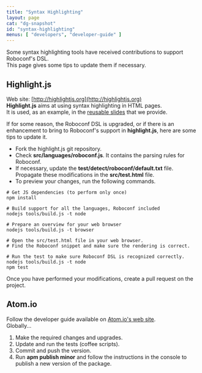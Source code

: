 ```yaml
---
title: "Syntax Highlighting"
layout: page
cat: "dg-snapshot"
id: "syntax-highlighting"
menus: [ "developers", "developer-guide" ]
---
```


Some syntax highlighting tools have received contributions to support Roboconf's DSL.  
This page gives some tips to update them if necessary.


## Highlight.js

Web site: [http://highlightjs.org](http://highlightjs.org)  
**Highlight.js** aims at using syntax highlighting in HTML pages.  
It is used, as an example, in the [reusable slides](../user-guide/reusable-slides.html) that we provide.

If for some reason, the Roboconf DSL is upgraded, or if there is an enhancement to bring to Roboconf's support
in **highlight.js**, here are some tips to update it.

* Fork the highlight.js git repository.
* Check **src/languages/roboconf.js**. It contains the parsing rules for Roboconf.
* If necessary, update the **test/detect/roboconf/default.txt** file.  
Propagate these modifications in the **src/test.html** file.
* To preview your changes, run the following commands.

```properties
# Get JS dependencies (to perform only once)
npm install

# Build support for all the languages, Roboconf included
nodejs tools/build.js -t node

# Prepare an overview for your web browser
nodejs tools/build.js -t browser

# Open the src/test.html file in your web browser.
# Find the Roboconf snippet and make sure the rendering is correct.

# Run the test to make sure Roboconf DSL is recognized correctly.
nodejs tools/build.js -t node
npm test
```

Once you have performed your modifications, create a pull request on the project.


## Atom.io

Follow the developer guide available on [Atom.io's web site](https://atom.io/docs/v0.176.0/creating-a-package).  
Globally...

1. Make the required changes and upgrades.
2. Update and run the tests (coffee scripts).
3. Commit and push the version.
4. Run **apm publish minor** and follow the instructions in the console to publish a new version of the package.

